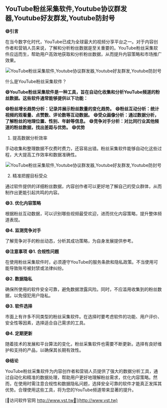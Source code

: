 ## **YouTube粉丝采集软件,Youtube协议群发器,Youtube好友群发,Youtube防封号**
**😄引言**

在当今数字化时代，YouTube已成为全球最大的视频分享平台之一。对于内容创作者和营销人员来说，了解和分析粉丝数据是至关重要的。YouTube粉丝采集软件应运而生，帮助用户高效地获取和分析粉丝数据，从而提升内容策略和市场推广效果。

 <center><img src="https://vst.tw/MP4/tuiguang/png/2.png" alt="YouTube粉丝采集软件,Youtube协议群发器,Youtube好友群发,Youtube防封号"></center>

什么是YouTube粉丝采集软件？

**😄YouTube粉丝采集软件是一种工具，旨在自动化收集和分析YouTube频道的粉丝数据。这些软件通常能够提供以下功能：**

**😄粉丝增长趋势分析：记录并展示粉丝数量的变化趋势。**
**😄粉丝互动分析：统计视频的观看量、点赞数、评论数等互动数据。**
**😄受众画像分析：通过数据分析，了解粉丝的地理位置、性别、年龄等信息。**
**😄竞争对手分析：对比同行业其他频道的粉丝数据，找出差距与优势。**
**😄优势**
1. 提高数据分析效率

手动收集和整理数据不仅费时费力，还容易出错。粉丝采集软件能够自动化这些过程，大大提高工作效率和数据准确性。

 <center><img src="https://vst.tw/MP4/tuiguang/png/3.png" alt="YouTube粉丝采集软件,Youtube协议群发器,Youtube好友群发,Youtube防封号"></center>

2. 精准把握目标受众

通过软件提供的详细粉丝数据，内容创作者可以更好地了解自己的受众群体，从而制作出更能引起共鸣的内容。

**😄3. 优化内容策略**

根据粉丝互动数据，可以识别哪些视频最受欢迎，进而优化内容策略，提升整体频道表现。

**😄4. 监测竞争对手**

了解竞争对手的粉丝动态，分析其成功策略，为自身发展提供参考。

**😄注意事项**
**😄1. 合规性问题**

在使用粉丝采集软件时，必须遵守YouTube的服务条款和隐私政策。不当使用可能导致账号被封禁或法律纠纷。

**😄2. 数据隐私**

确保所使用的软件安全可靠，避免数据泄露风险。同时，不应滥用收集到的粉丝数据，以免侵犯用户隐私。

**😄3. 软件选择**

市面上有许多不同类型的粉丝采集软件。在选择时要考虑软件的功能、用户评价、安全性等因素，选择适合自己需求的工具。

**😄4. 定期更新**

随着技术的发展和平台算法的变化，粉丝采集软件也需要不断更新。选择有良好维护和支持的产品，以确保其长期有效性。

**😄结论**

YouTube粉丝采集软件为内容创作者和营销人员提供了强大的数据分析工具，通过自动化和精准的数据处理，帮助用户更好地理解粉丝需求，优化内容策略。然而，在使用时需注意合规性和数据隐私问题，选择安全可靠的软件才能真正发挥其优势。合理使用这些工具，将为您的YouTube频道带来显著的提升。


[👻访问软件官网 http://www.vst.tw👻](http://www.vst.tw)

